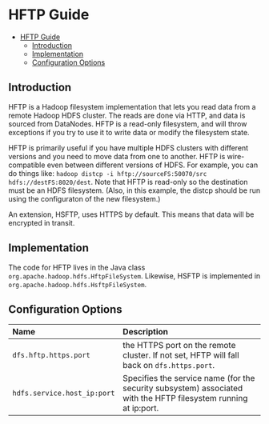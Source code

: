 <!---
  Licensed under the Apache License, Version 2.0 (the "License");
  you may not use this file except in compliance with the License.
  You may obtain a copy of the License at

   http://www.apache.org/licenses/LICENSE-2.0

  Unless required by applicable law or agreed to in writing, software
  distributed under the License is distributed on an "AS IS" BASIS,
  WITHOUT WARRANTIES OR CONDITIONS OF ANY KIND, either express or implied.
  See the License for the specific language governing permissions and
  limitations under the License. See accompanying LICENSE file.
-->

HFTP Guide
==========

* [HFTP Guide](#HFTP_Guilde)
     * [Introduction](#Introduction)
     * [Implementation](#Implementation)
     * [Configuration Options](#Configuration_Options)


Introduction
------------

HFTP is a Hadoop filesystem implementation that lets you read data from
a remote Hadoop HDFS cluster. The reads are done via HTTP, and data is
sourced from DataNodes. HFTP is a read-only filesystem, and will throw
exceptions if you try to use it to write data or modify the filesystem
state.

HFTP is primarily useful if you have multiple HDFS clusters with
different versions and you need to move data from one to another. HFTP
is wire-compatible even between different versions of HDFS. For
example, you can do things like: `hadoop distcp -i hftp://sourceFS:50070/src hdfs://destFS:8020/dest`.
Note that HFTP is read-only so the destination must be an HDFS filesystem.
(Also, in this example, the distcp should be run using the configuraton of
the new filesystem.)

An extension, HSFTP, uses HTTPS by default. This means that data will
be encrypted in transit.

Implementation
--------------

The code for HFTP lives in the Java class
`org.apache.hadoop.hdfs.HftpFileSystem`. Likewise, HSFTP is implemented
in `org.apache.hadoop.hdfs.HsftpFileSystem`.

Configuration Options
---------------------

| Name | Description |
|:---- |:---- |
| `dfs.hftp.https.port` | the HTTPS port on the remote cluster. If not set, HFTP will fall back on `dfs.https.port`. |
| `hdfs.service.host_ip:port` | Specifies the service name (for the security subsystem) associated with the HFTP filesystem running at ip:port. |
